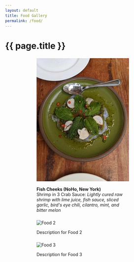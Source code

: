 ```yaml
---
layout: default
title: Food Gallery
permalink: /food/
---
```


# {{ page.title }}

<div style="display: flex; flex-wrap: wrap; justify-content: space-around;">
  <div style="margin: 5px; width: 300px;"> <!-- specify the width of the container -->
    <img src="/images/fishcheeks.jpg" alt="Fish Cheeks" style="width:100%; height:auto;"> <!-- maintain aspect ratio -->
    <p><strong>Fish Cheeks (NoHo, New York)</strong> <br> Shrimp in 3 Crab Sauce: <em>Lightly cured raw shrimp with lime juice, fish sauce, sliced garlic, bird's eye chili, cilantro, mint, and bitter melon</em></p>
  </div>
  <div style="margin: 5px; width: 300px;">
    <img src="/images/food2.jpg" alt="Food 2" style="width:100%; height:auto;"> <!-- maintain aspect ratio -->
    <p>Description for Food 2</p>
  </div>
  <div style="margin: 5px; width: 300px;">
    <img src="/images/food3.jpg" alt="Food 3" style="width:100%; height:auto;"> <!-- maintain aspect ratio -->
    <p>Description for Food 3</p>
  </div>
  <!-- Add more items as needed -->
</div>

